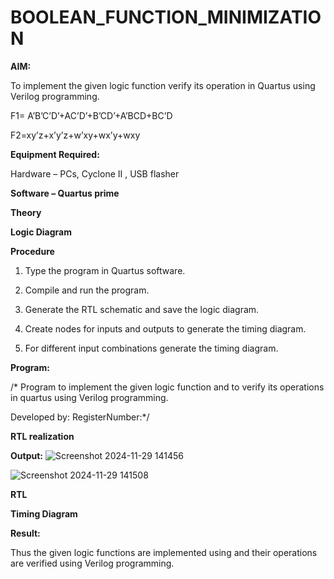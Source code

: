 # BOOLEAN_FUNCTION_MINIMIZATION

**AIM:**

To implement the given logic function verify its operation in Quartus using Verilog programming.

F1= A’B’C’D’+AC’D’+B’CD’+A’BCD+BC’D 

F2=xy’z+x’y’z+w’xy+wx’y+wxy

**Equipment Required:**

Hardware – PCs, Cyclone II , USB flasher

**Software – Quartus prime**

**Theory**

**Logic Diagram**

**Procedure**

1.	Type the program in Quartus software.

2.	Compile and run the program.

3.	Generate the RTL schematic and save the logic diagram.

4.	Create nodes for inputs and outputs to generate the timing diagram.

5.	For different input combinations generate the timing diagram.


**Program:**

/* Program to implement the given logic function and to verify its operations in quartus using Verilog programming. 

Developed by: RegisterNumber:*/


**RTL realization**

**Output:**
![Screenshot 2024-11-29 141456](https://github.com/user-attachments/assets/f1b38c83-ce78-4ed1-a38e-a271afb51831)

![Screenshot 2024-11-29 141508](https://github.com/user-attachments/assets/692946b0-ed79-4a6e-9493-287db82878db)

**RTL**

**Timing Diagram**

**Result:**

Thus the given logic functions are implemented using and their operations are verified using Verilog programming.

